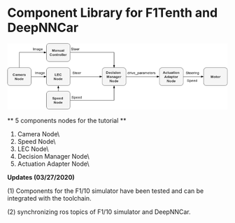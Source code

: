 # Component Library for F1Tenth and DeepNNCar

![Block Diagram](https://github.com/pmusau17/AAF1Tenth/blob/master/images/tutorial.png)

** 5 components nodes for the tutorial **

1) Camera Node\
2) Speed Node\
3) LEC Node\
4) Decision Manager Node\
5) Actuation Adapter Node\

**Updates (03/27/2020)**

(1) Components for the F1/10 simulator have been tested and can be integrated with the toolchain.

(2) synchronizing ros topics of F1/10 simulator and DeepNNCar.
